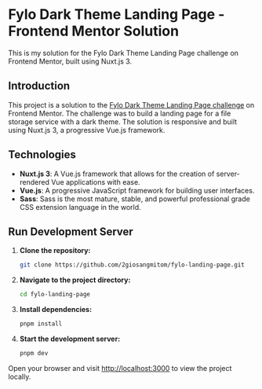 # Fylo Dark Theme Landing Page - Frontend Mentor Solution

This is my solution for the Fylo Dark Theme Landing Page challenge on Frontend Mentor, built using Nuxt.js 3.

## Introduction

This project is a solution to the [Fylo Dark Theme Landing Page challenge](https://www.frontendmentor.io/challenges/fylo-dark-theme-landing-page-5ca5f2d21e82137ec91a50fd) on Frontend Mentor. The challenge was to build a landing page for a file storage service with a dark theme. The solution is responsive and built using Nuxt.js 3, a progressive Vue.js framework.

## Technologies

- **Nuxt.js 3**: A Vue.js framework that allows for the creation of server-rendered Vue applications with ease.
- **Vue.js**: A progressive JavaScript framework for building user interfaces.
- **Sass**: Sass is the most mature, stable, and powerful professional grade CSS extension language in the world.

## Run Development Server

1. **Clone the repository:**

   ```bash
   git clone https://github.com/2giosangmitom/fylo-landing-page.git
   ```

2. **Navigate to the project directory:**

   ```bash
   cd fylo-landing-page
   ```

3. **Install dependencies:**

   ```bash
   pnpm install
   ```

4. **Start the development server:**

   ```bash
   pnpm dev
   ```

Open your browser and visit [http://localhost:3000](http://localhost:3000) to view the project locally.
